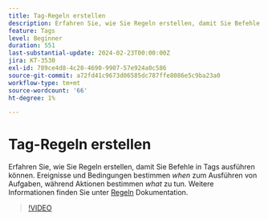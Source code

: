 ```yaml
---
title: Tag-Regeln erstellen
description: Erfahren Sie, wie Sie Regeln erstellen, damit Sie Befehle in Tags ausführen können. Ereignisse und Bedingungen bestimmen *wann* Aufgaben durchzuführen ist, während Aktionen *was* zu tun haben.
feature: Tags
level: Beginner
duration: 551
last-substantial-update: 2024-02-23T00:00:00Z
jira: KT-3530
exl-id: 789ce4d8-4c20-4690-9907-57e924a0c586
source-git-commit: a72fd41c9673d06585dc787ffe8086e5c9ba23a0
workflow-type: tm+mt
source-wordcount: '66'
ht-degree: 1%

---
```


# Tag-Regeln erstellen

Erfahren Sie, wie Sie Regeln erstellen, damit Sie Befehle in Tags ausführen können. Ereignisse und Bedingungen bestimmen *when* zum Ausführen von Aufgaben, während Aktionen bestimmen *what* zu tun. Weitere Informationen finden Sie unter [Regeln](https://experienceleague.adobe.com/docs/experience-platform/tags/ui/rules.html?lang=de) Dokumentation.

>[!VIDEO](https://video.tv.adobe.com/v/28730/?learn=on)
